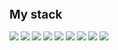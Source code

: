 ## My stack
<img src="https://img.shields.io/badge/java-003D3A?style=for-the-badge&logo=javaicon&logoColor=orange"/> <img src="https://img.shields.io/badge/Spring-003D3A?style=for-the-badge&logo=spring&logoColor=6DB33F"/>
<img src="https://img.shields.io/badge/hibernate-003D3A?style=for-the-badge&logo=hibernate&logoColor=#59666C"/>
<img src="https://img.shields.io/badge/tomcat-003D3A?style=for-the-badge&logo=apachetomcat&logoColor=#F8DC75"/>
<img src="https://img.shields.io/badge/Docker-003D3A?style=for-the-badge&logo=docker&logoColor=2496ED"/>
<img src="https://img.shields.io/badge/RabbitMQ-003D3A?style=for-the-badge&logo=rabbitmq&logoColor=orange"/>
<img src="https://img.shields.io/badge/mysql-003D3A?style=for-the-badge&logo=mysql&logoColor=4479A1"/>
<img src="https://img.shields.io/badge/postgresql-003D3A?style=for-the-badge&logo=postgresql&logoColor=4169E1"/>
<img src="https://img.shields.io/badge/git-003D3A?style=for-the-badge&logo=git&logoColor=#F05032"/>
